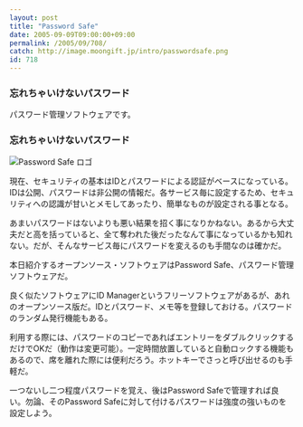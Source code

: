 ```yaml
---
layout: post
title: "Password Safe"
date: 2005-09-09T09:00:00+09:00
permalink: /2005/09/708/
catch: http://image.moongift.jp/intro/passwordsafe.png
id: 718
---
```

### 忘れちゃいけないパスワード
  
パスワード管理ソフトウェアです。  
<!--more-->  

### 忘れちゃいけないパスワード
  

![Password Safe ロゴ](http://image.moongift.jp/intro/passwordsafe.png "Password Safe ロゴ")

  

現在、セキュリティの基本はIDとパスワードによる認証がベースになっている。IDは公開、パスワードは非公開の情報だ。各サービス毎に設定するため、セキュリティへの認識が甘いとメモしてあったり、簡単なものが設定される事となる。

  

あまいパスワードはないよりも悪い結果を招く事になりかねない。あるから大丈夫だと高を括っていると、全て奪われた後だったなんて事になっているかも知れない。だが、そんなサービス毎にパスワードを変えるのも手間なのは確かだ。

  

本日紹介するオープンソース・ソフトウェアはPassword Safe、パスワード管理ソフトウェアだ。

  

良く似たソフトウェアにID Managerというフリーソフトウェアがあるが、あれのオープンソース版だ。IDとパスワード、メモ等を登録しておける。パスワードのランダム発行機能もある。

  

利用する際には、パスワードのコピーであればエントリーをダブルクリックするだけでOKだ（動作は変更可能）。一定時間放置していると自動ロックする機能もあるので、席を離れた際には便利だろう。ホットキーでさっと呼び出せるのも手軽だ。

  

一つないし二つ程度パスワードを覚え、後はPassword Safeで管理すれば良い。勿論、そのPassword Safeに対して付けるパスワードは強度の強いものを設定しよう。

